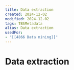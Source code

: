 ```yaml
---
title: Data extraction
created: 2024-12-02
modified: 2024-12-02
tags: TBSMetadata
alias: Data extraction
usedFor:
- "[[4866 Data mining]]"
---
```

# Data extraction
